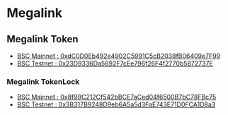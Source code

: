 # Megalink

## Megalink Token

- [BSC Mainnet : 0xdC0D0Eb492e4902C5991C5cB2038fB06409e7F99](https://bscscan.com/address/0xdC0D0Eb492e4902C5991C5cB2038fB06409e7F99)
- [BSC Testnet : 0x23D9336Da5692F7cEe796f26F4f2770b5872737E](https://testnet.bscscan.com/token/0x23d9336da5692f7cee796f26f4f2770b5872737e)

### Megalink TokenLock

- [BSC Mainnet : 0x8f99C212Cf542bBCE7aCed04f6500B7bC78FBc75](https://bscscan.com/address/0x8f99C212Cf542bBCE7aCed04f6500B7bC78FBc75)
- [BSC Testnet : 0x3B317B9248D9eb6A5a5d3FaE743E71D0FCA1D8a3](https://testnet.bscscan.com/address/0x3B317B9248D9eb6A5a5d3FaE743E71D0FCA1D8a3)
